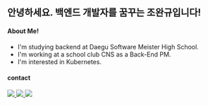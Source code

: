 안녕하세요. 백엔드 개발자를 꿈꾸는 조완규입니다!
--
#### About Me!
* I'm studying backend at Daegu Software Meister High School.
* I'm working at a school club  CNS  as a Back-End PM.
*  I'm interested in Kubernetes.
#### contact
<a href="mailto:jowangyu75@dgsw.hs.kr"><img src="https://img.shields.io/badge/Gmail-EA4335?style=flat-square&logo=gmail&logoColor=white"/> </a> <a href = "https://www.instagram.com/_wan_gyu/"><img src="https://img.shields.io/badge/Instagram-E4405F?style=flat-square&logo=Instagram&logoColor=white"/> </a> <a href = "https://my.surfit.io/w/1824561057"><img src="https://img.shields.io/badge/Surfit-0B2343?style=flat-square&logo=Surfit&logoColor=white"/> </a> 
